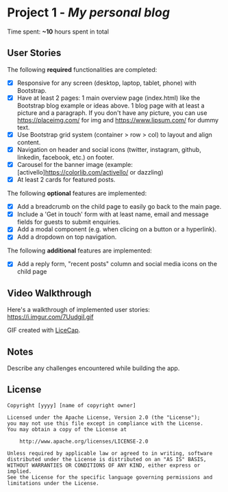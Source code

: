 # Project 1 - *My personal blog*

Time spent: **~10** hours spent in total

## User Stories

The following **required** functionalities are completed:

* [x] Responsive for any screen (desktop, laptop, tablet, phone) with Bootstrap.
* [x] Have at least 2 pages:
1 main overview page (index.html) like the Bootstrap blog example or ideas above.
1 blog page with at least a picture and a paragraph. If you don't have any picture, you can use https://placeimg.com/ for img and https://www.lipsum.com/ for dummy text.
* [x] Use Bootstrap grid system (container > row > col) to layout and align content.
* [x] Navigation on header and social icons (twitter, instagram, github, linkedin, facebook, etc.) on footer.
* [x] Carousel for the banner image (example: [activello]https://colorlib.com/activello/ or dazzling)
* [x] At least 2 cards for featured posts.

The following **optional** features are implemented:
* [x] Add a breadcrumb on the child page to easily go back to the main page.
* [x] Include a 'Get in touch' form with at least name, email and message fields for guests to submit enquiries.
* [x] Add a modal component (e.g. when clicing on a button or a hyperlink).
* [x] Add a dropdown on top navigation.

The following **additional** features are implemented:

* [x] Add a reply form, "recent posts" column and social media icons on the child page

## Video Walkthrough

Here's a walkthrough of implemented user stories:
https://i.imgur.com/7UudgiI.gif

GIF created with [LiceCap](http://www.cockos.com/licecap/).

## Notes

Describe any challenges encountered while building the app.

## License

    Copyright [yyyy] [name of copyright owner]

    Licensed under the Apache License, Version 2.0 (the "License");
    you may not use this file except in compliance with the License.
    You may obtain a copy of the License at

        http://www.apache.org/licenses/LICENSE-2.0

    Unless required by applicable law or agreed to in writing, software
    distributed under the License is distributed on an "AS IS" BASIS,
    WITHOUT WARRANTIES OR CONDITIONS OF ANY KIND, either express or implied.
    See the License for the specific language governing permissions and
    limitations under the License.
